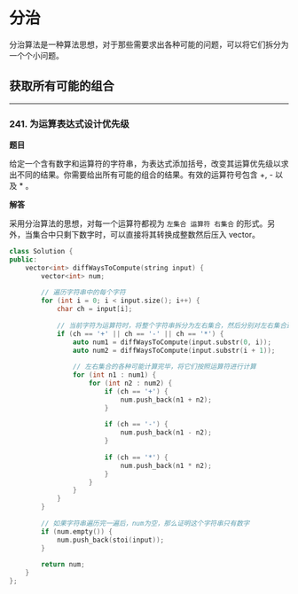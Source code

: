 # 分治

分治算法是一种算法思想，对于那些需要求出各种可能的问题，可以将它们拆分为一个个小问题。

## 获取所有可能的组合

---

### 241. 为运算表达式设计优先级

**题目**

给定一个含有数字和运算符的字符串，为表达式添加括号，改变其运算优先级以求出不同的结果。你需要给出所有可能的组合的结果。有效的运算符号包含 +, - 以及 * 。

**解答**

采用分治算法的思想，对每一个运算符都视为 `左集合 运算符 右集合` 的形式。另外，当集合中只剩下数字时，可以直接将其转换成整数然后压入 vector。

```cpp
class Solution {
public:
    vector<int> diffWaysToCompute(string input) {
        vector<int> num;
        
        // 遍历字符串中的每个字符
        for (int i = 0; i < input.size(); i++) {
            char ch = input[i];
            
            // 当前字符为运算符时，将整个字符串拆分为左右集合，然后分别对左右集合进行递归调用
            if (ch == '+' || ch == '-' || ch == '*') {
                auto num1 = diffWaysToCompute(input.substr(0, i));
                auto num2 = diffWaysToCompute(input.substr(i + 1));
                
                // 左右集合的各种可能计算完毕，将它们按照运算符进行计算
                for (int n1 : num1) {
                    for (int n2 : num2) {
                        if (ch == '+') {
                            num.push_back(n1 + n2);
                        }
                        
                        if (ch == '-') {
                            num.push_back(n1 - n2);
                        }
                        
                        if (ch == '*') {
                            num.push_back(n1 * n2);
                        }
                    }
                }
            }
        }
        
        // 如果字符串遍历完一遍后，num为空，那么证明这个字符串只有数字
        if (num.empty()) {
            num.push_back(stoi(input));
        }
        
        return num;
    }
};
```